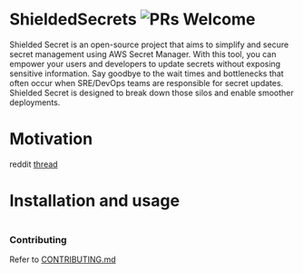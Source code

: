 # ShieldedSecrets ![PRs Welcome](https://img.shields.io/badge/PRs-welcome-brightgreen.svg?style=flat-square) 

Shielded Secret is an open-source project that aims to simplify and secure secret management using AWS Secret Manager. With this tool, you can empower your users and developers to update secrets without exposing sensitive information. Say goodbye to the wait times and bottlenecks that often occur when SRE/DevOps teams are responsible for secret updates. Shielded Secret is designed to break down those silos and enable smoother deployments.

# Motivation
reddit [thread](https://www.reddit.com/r/devops/comments/17eglv7/tooling_around_updating_aws_secret_manager_secrets/)

# Installation and usage
```sh

```

### Contributing

Refer to [CONTRIBUTING.md](https://github.com/roshan8/slo-tracker/blob/main/CONTRIBUTING.md)